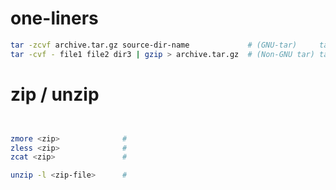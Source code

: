 
# one-liners
```bash
tar -zcvf archive.tar.gz source-dir-name             # (GNU-tar)     tar and gzip 
tar -cvf - file1 file2 dir3 | gzip > archive.tar.gz  # (Non-GNU tar) tar and pipe to gzip
```





# zip / unzip

```bash


zmore <zip>              # 
zless <zip>              #
zcat <zip>               #

unzip -l <zip-file>      #
```



